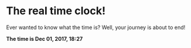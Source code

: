 # The real time clock!

Ever wanted to know what the time is? Well, your journey is about to end!

**The time is Dec 01, 2017, 18:27**